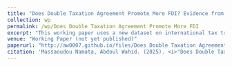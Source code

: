 ```yaml
---
title: "Does Double Taxation Agreement Promote More FDI? Evidence from a New Database"
collection: wp
permalink: /wp/Does Double Taxation Agreement Promote More FDI
excerpt: "This working paper uses a new dataset on international tax treaties to assess their effect on FDI and domestic revenue mobilization in developing countries using modern causal inference methods."
venue: "Working Paper (not yet published)"
paperurl: "http://aw0007.github.io/files/Does Double Taxation Agreement Promote More FDI.pdf"
citation: 'Massaoudou Namata, Abdoul Wahid. (2025). <i>"Does Double Taxation Agreement Promote More FDI? Evidence from a New Database."</i> Working Paper, Université du Québec à Montréal.'
---
```


